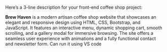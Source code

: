 Here’s a 3-line description for your front-end coffee shop project:

**Brew Haven** is a modern artisan coffee shop website that showcases an elegant and responsive design using HTML, CSS, Bootstrap, and JavaScript. It features an interactive menu, dynamic shopping cart, smooth scrolling, and a gallery modal for immersive browsing. The site offers a seamless user experience with animations and a fully functional contact and newsletter form.
Can run it using VS code

